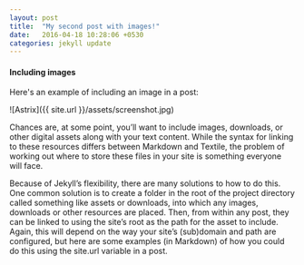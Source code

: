 ```yaml
---
layout: post
title:  "My second post with images!"
date:   2016-04-18 10:28:06 +0530
categories: jekyll update
---
```


#### Including images

Here's an example of including an image in a post:

![Astrix]({{ site.url }}/assets/screenshot.jpg)

Chances are, at some point, you’ll want to include images, downloads, or other digital assets along with your text content. While the syntax for linking to these resources differs between Markdown and Textile, the problem of working out where to store these files in your site is something everyone will face.

Because of Jekyll’s flexibility, there are many solutions to how to do this. One common solution is to create a folder in the root of the project directory called something like assets or downloads, into which any images, downloads or other resources are placed. Then, from within any post, they can be linked to using the site’s root as the path for the asset to include. Again, this will depend on the way your site’s (sub)domain and path are configured, but here are some examples (in Markdown) of how you could do this using the site.url variable in a post.
